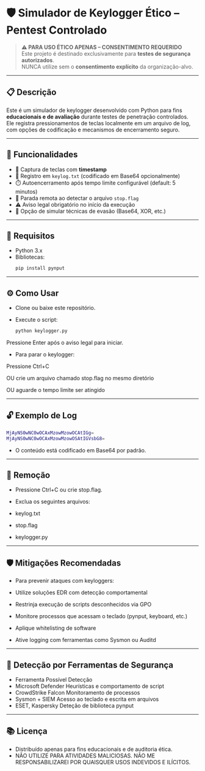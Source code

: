 # 🛡️ Simulador de Keylogger Ético – Pentest Controlado

> **⚠️ PARA USO ÉTICO APENAS – CONSENTIMENTO REQUERIDO**  
> Este projeto é destinado exclusivamente para **testes de segurança autorizados**.  
> NUNCA utilize sem o **consentimento explícito** da organização-alvo.

---

## 📋 Descrição

Este é um simulador de keylogger desenvolvido com Python para fins **educacionais e de avaliação** durante testes de penetração controlados.  
Ele registra pressionamentos de teclas localmente em um arquivo de log, com opções de codificação e mecanismos de encerramento seguro.

---

## 🚀 Funcionalidades

- 🔑 Captura de teclas com **timestamp**
- 💾 Registro em `keylog.txt` (codificado em Base64 opcionalmente)
- ⏱️ Autoencerramento após tempo limite configurável (default: 5 minutos)
- 🛑 Parada remota ao detectar o arquivo `stop.flag`
- ⚠️ Aviso legal obrigatório no início da execução
- 🔐 Opção de simular técnicas de evasão (Base64, XOR, etc.)

---

## 🧪 Requisitos

- Python 3.x
- Bibliotecas:
  ```bash
  pip install pynput

---

## ⚙️ Como Usar
- Clone ou baixe este repositório.

- Execute o script:

  ```bash
  python keylogger.py

Pressione Enter após o aviso legal para iniciar.

- Para parar o keylogger:

Pressione Ctrl+C

OU crie um arquivo chamado stop.flag no mesmo diretório

OU aguarde o tempo limite ser atingido

---

## 🔓 Exemplo de Log
  ```bash
MjAyNS0wNC0wOCAxMzowMzowOCAtIGg=
MjAyNS0wNC0wOCAxMzowMzowOSAtIGVsbG8=
  ```

- O conteúdo está codificado em Base64 por padrão.

---

## 🧹 Remoção
- Pressione Ctrl+C ou crie stop.flag.

- Exclua os seguintes arquivos:

- keylog.txt

- stop.flag

- keylogger.py

---

## 🛡️ Mitigações Recomendadas
- Para prevenir ataques com keyloggers:

- Utilize soluções EDR com detecção comportamental

- Restrinja execução de scripts desconhecidos via GPO

- Monitore processos que acessam o teclado (pynput, keyboard, etc.)

- Aplique whitelisting de software

- Ative logging com ferramentas como Sysmon ou Auditd

---

## 🧠 Detecção por Ferramentas de Segurança
- Ferramenta	Possível Detecção
- Microsoft Defender	Heurísticas e comportamento de script
- CrowdStrike Falcon	Monitoramento de processos
- Sysmon + SIEM	Acesso ao teclado e escrita em arquivos
- ESET, Kaspersky	Deteção de biblioteca pynput

---

## 📚 Licença
- Distribuído apenas para fins educacionais e de auditoria ética.
- NÃO UTILIZE PARA ATIVIDADES MALICIOSAS. NÃO ME RESPONSABILIZAREI POR QUAISQUER USOS INDEVIDOS E ILÍCITOS.

